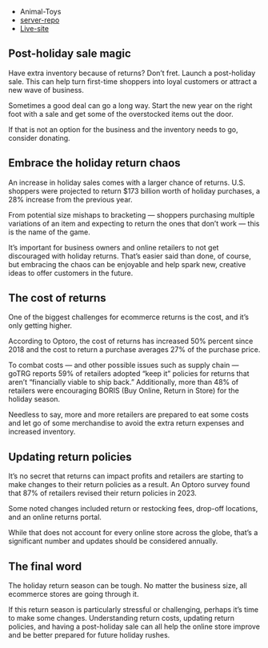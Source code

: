 - Animal-Toys
- [server-repo](https://github.com/jihad-hossain1/ainmal-toy-server)
- [Live-site](https://animal-toy.web.app/)


## Post-holiday sale magic
Have extra inventory because of returns? Don’t fret. Launch a post-holiday sale. This can help turn first-time shoppers into loyal customers or attract a new wave of business.

Sometimes a good deal can go a long way. Start the new year on the right foot with a sale and get some of the overstocked items out the door. 

If that is not an option for the business and the inventory needs to go, consider donating.

##  Embrace the holiday return chaos
An increase in holiday sales comes with a larger chance of returns. U.S. shoppers were projected to return $173 billion worth of holiday purchases, a 28% increase from the previous year.

From potential size mishaps to bracketing — shoppers purchasing multiple variations of an item and expecting to return the ones that don’t work — this is the name of the game.

It’s important for business owners and online retailers to not get discouraged with holiday returns. That’s easier said than done, of course, but embracing the chaos can be enjoyable and help spark new, creative ideas to offer customers in the future.

## The cost of returns
One of the biggest challenges for ecommerce returns is the cost, and it’s only getting higher.

According to Optoro, the cost of returns has increased 50% percent since 2018 and the cost to return a purchase averages 27% of the purchase price.

To combat costs — and other possible issues such as supply chain —  goTRG reports 59% of retailers adopted “keep it” policies for returns that aren’t “financially viable to ship back.” Additionally, more than 48% of retailers were encouraging BORIS (Buy Online, Return in Store) for the holiday season.

Needless to say, more and more retailers are prepared to eat some costs and let go of some merchandise to avoid the extra return expenses and increased inventory. 

##  Updating return policies 
It’s no secret that returns can impact profits and retailers are starting to make changes to their return policies as a result. An Optoro survey found that 87% of retailers revised their return policies in 2023.

Some noted changes included return or restocking fees, drop-off locations, and an online returns portal.

While that does not account for every online store across the globe, that’s a significant number and updates should be considered annually.

##  The final word
The holiday return season can be tough. No matter the business size, all ecommerce stores are going through it.

If this return season is particularly stressful or challenging, perhaps it’s time to make some changes. Understanding return costs, updating return policies, and having a post-holiday sale can all help the online store improve and be better prepared for future holiday rushes.